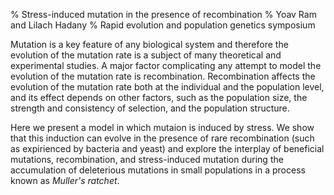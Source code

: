 % Stress-induced mutation in the presence of recombination
% Yoav Ram and Lilach Hadany
% Rapid evolution and population genetics symposium

Mutation is a key feature of any biological system and therefore the evolution of the mutation rate is a subject of many theoretical and experimental studies. 
A major factor complicating any attempt to model the evolution of the mutation rate is recombination. 
Recombination affects the evolution of the mutation rate both at the individual and the population level, and its effect depends on other factors, such as the population size, the strength and consistency of selection, and the population structure.

Here we present a model in which mutaion is induced by stress. We show that this induction can evolve in the presence of rare recombination (such as expirienced by bacteria and yeast) and explore the interplay of beneficial mutations, recombination, and stress-induced mutation during the accumulation of deleterious mutations in small populations in a process known as *Muller's ratchet*.
